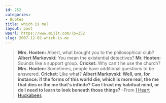 ```yaml
---
id: 252
categories:
- Quotes
title: which is me?
layout: post
wpurl: https://www.mijit.com/?p=252
slug: 2007-12-02-which-is-me
---
```

<blockquote><strong>Mrs. Hooten:</strong> Albert, what brought you to the philosophical club?
<strong>Albert Markovski:</strong> You mean the existential detectives?
<strong>Mr. Hooten:</strong> Sounds like a support group.
<strong>Cricket:</strong> Why can't he use the church?
<strong>Mrs. Hooten:</strong> Sometimes, people have additional questions to be answered.
<strong>Cricket:</strong> Like what?
<strong>Albert Markovski: Well, um, for instance: if the forms of this world die, which is more real, the me that dies or the me that's infinite? Can I trust my habitual mind, or do I need to learn to look beneath those things?</strong>
–From <a href="https://www.amazon.com/exec/obidos/ASIN/B0006TPE4M/ref=nosim/mijitcom">I Heart Huckabees</a></blockquote>
